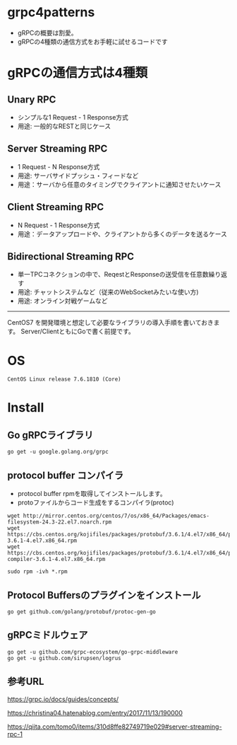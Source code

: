 # grpc4patterns

- gRPCの概要は割愛。
- gRPCの4種類の通信方式をお手軽に試せるコードです

# gRPCの通信方式は4種類

## Unary RPC
- シンプルな1 Request - 1 Response方式
- 用途: 一般的なRESTと同じケース

## Server Streaming RPC
- 1 Request - N Response方式
- 用途: サーバサイドプッシュ・フィードなど
- 用途：サーバから任意のタイミングでクライアントに通知させたいケース

## Client Streaming RPC
- N Request - 1 Response方式
- 用途：データアップロードや、クライアントから多くのデータを送るケース

## Bidirectional Streaming RPC
- 単一TPCコネクションの中で、ReqestとResponseの送受信を任意数繰り返す
- 用途: チャットシステムなど（従来のWebSocketみたいな使い方)
- 用途: オンライン対戦ゲームなど

---
CentOS7 を開発環境と想定して必要なライブラリの導入手順を書いておきます。
Server/ClientともにGoで書く前提です。

# OS

    CentOS Linux release 7.6.1810 (Core)

# Install


##  Go gRPCライブラリ

    go get -u google.golang.org/grpc


##  protocol buffer コンパイラ

- protocol buffer rpmを取得してインストールします。
- protoファイルからコード生成をするコンパイラ(protoc)

```
wget http://mirror.centos.org/centos/7/os/x86_64/Packages/emacs-filesystem-24.3-22.el7.noarch.rpm
wget https://cbs.centos.org/kojifiles/packages/protobuf/3.6.1/4.el7/x86_64/protobuf-3.6.1-4.el7.x86_64.rpm
wget https://cbs.centos.org/kojifiles/packages/protobuf/3.6.1/4.el7/x86_64/protobuf-compiler-3.6.1-4.el7.x86_64.rpm

sudo rpm -ivh *.rpm

```

## Protocol Buffersのプラグインをインストール

    go get github.com/golang/protobuf/protoc-gen-go


## gRPCミドルウェア

    go get -u github.com/grpc-ecosystem/go-grpc-middleware
    go get -u github.com/sirupsen/logrus



## 参考URL
https://grpc.io/docs/guides/concepts/

https://christina04.hatenablog.com/entry/2017/11/13/190000

https://qiita.com/tomo0/items/310d8ffe82749719e029#server-streaming-rpc-1
